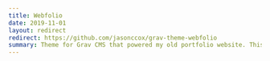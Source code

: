 ```yaml
---
title: Webfolio
date: 2019-11-01
layout: redirect
redirect: https://github.com/jasonccox/grav-theme-webfolio
summary: Theme for Grav CMS that powered my old portfolio website. This was one of my favorite projects because other people actually used it; I loved getting an occasional email thanking me for the theme or asking for help getting it working. (I've since moved on from Grav for simplicity's sake, but I'm still happy to help existing users! I'd also love to find a new maintainer -- [email me](mailto:hi@jasoncarloscox.com).)
---
```

